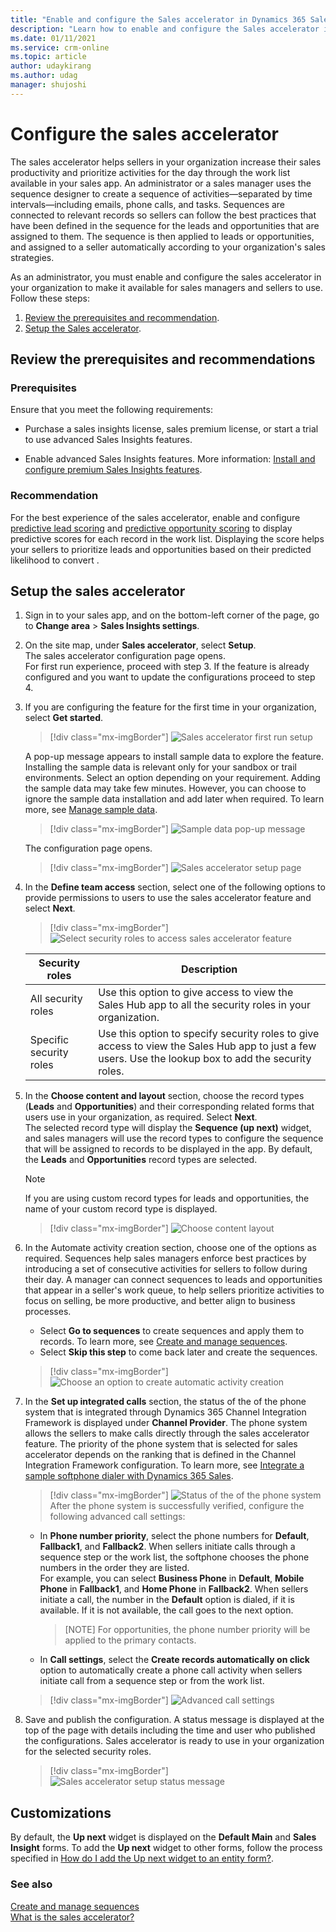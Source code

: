 ```yaml
---
title: "Enable and configure the Sales accelerator in Dynamics 365 Sales Insights | MicrosoftDocs"
description: "Learn how to enable and configure the Sales accelerator in Dynamics 365 Sales Insights."
ms.date: 01/11/2021
ms.service: crm-online
ms.topic: article
author: udaykirang
ms.author: udag
manager: shujoshi
---
```


# Configure the sales accelerator

The sales accelerator helps sellers in your organization increase their sales productivity and prioritize activities for the day through the work list available in your sales app. An administrator or a sales manager uses  the sequence designer to create a sequence of activities&mdash;separated by time intervals&mdash;including emails, phone calls, and tasks. Sequences are connected to relevant records so sellers can follow the best practices that have been defined in the sequence for the leads and opportunities that are assigned to them. The sequence is then applied to leads or opportunities, and assigned to a seller automatically according to your organization's sales strategies.  

As an administrator, you must enable and configure the sales accelerator in your organization to make it available for sales managers and sellers to use. Follow these steps:

1. [Review the prerequisites and recommendation](#review-the-prerequisites-and-recommendations).    
2. [Setup the Sales accelerator](#setup-the-sales-accelerator).

## Review the prerequisites and recommendations

### Prerequisites

Ensure that you meet the following requirements:

- Purchase a sales insights license, sales premium license, or start a trial to use advanced Sales Insights features.

- Enable advanced Sales Insights features. More information: [Install and configure premium Sales Insights features](intro-admin-guide-sales-insights.md#install-and-configure-premium-sales-insights-features).

### Recommendation

For the best experience of the sales accelerator, enable and configure [predictive lead scoring](configure-predictive-lead-scoring.md) and [predictive opportunity scoring](configure-predictive-opportunity-scoring.md) to display predictive scores for each record in the work list. Displaying the score helps your sellers to prioritize leads and opportunities based on their predicted likelihood to convert .

## Setup the sales accelerator

1. Sign in to your sales app, and on the bottom-left corner of the page, go to **Change area** > **Sales Insights settings**.     
2. On the site map, under **Sales accelerator**, select **Setup**.    
    The sales accelerator configuration page opens.      
    For first run experience, proceed with step 3. If the feature is already configured and you want to update the configurations proceed to step 4.    
3. If you are configuring the feature for the first time in your organization, select **Get started**.     
    >[!div class="mx-imgBorder"]
    >![Sales accelerator first run setup](media/sa-fre-setup.png "Sales accelerator first run setup")    

    A pop-up message appears to install sample data to explore the feature. Installing the sample data is relevant only for your sandbox or trail environments. Select an option depending on your requirement. Adding the sample data may take few minutes. However, you can choose to ignore the sample data installation and add later when required. To learn more, see [Manage sample data](manage-sample-data.md).    
    >[!div class="mx-imgBorder"]
    >![Sample data pop-up message](media/sa-sample-data-popup-message.png "Sample data pop-up message")        

    The configuration page opens.    
    >[!div class="mx-imgBorder"]
    >![Sales accelerator setup page](media/sa-setup-page.png "Sales accelerator setup page")        
4. In the **Define team access** section, select one of the following options to provide permissions to users to use the sales accelerator feature and select **Next**.     
    >[!div class="mx-imgBorder"]
    >![Select security roles to access sales accelerator feature](media/sa-select-security-role.png "Select security roles to access sales accelerator feature")   
    
    | Security roles | Description |
    |----------------|-------------|
    | All security roles | Use this option to give access to view the Sales Hub app to all the security roles in your organization. |
    | Specific security roles | Use this option to specify security roles to give access to view the Sales Hub app to just a few users. Use the lookup box to add the security roles. |    
5.	In the **Choose content and layout** section, choose the record types (**Leads** and **Opportunities**) and their corresponding related forms that users use in your organization, as required. Select **Next**.     
    The selected record type will display the **Sequence (up next)** widget, and sales managers will use the record types to configure the sequence that will be assigned to records to be displayed in the app. By default, the **Leads** and **Opportunities** record types are selected.     
    >[!NOTE]
    >If you are using custom record types for leads and opportunities, the name of your custom record type is displayed.    
    
    >[!div class="mx-imgBorder"]
    >![Choose content layout](media/sa-choose-content-layout.png "Choose content layout")   
6. In the Automate activity creation section, choose one of the options as required.  Sequences help sales managers enforce best practices by introducing a set of consecutive activities for sellers to follow during their day. A manager can connect sequences to leads and opportunities that appear in a seller's work queue, to help sellers prioritize activities to focus on selling, be more productive, and better align to business processes.    
    -	Select **Go to sequences** to create sequences and apply them to records. To learn more, see [Create and manage sequences](create-manage-sequences.md).
    -	Select **Skip this step** to come back later and create the sequences.
    >[!div class="mx-imgBorder"]
    >![Choose an option to create automatic activity creation](media/sa-automatic-activity-creation.png "Choose an option to create automatic activity creation")           
7.	In the **Set up integrated calls** section, the status of the of the phone system that is integrated through Dynamics 365 Channel Integration Framework is displayed under **Channel Provider**. The phone system allows the sellers to make calls directly through the sales accelerator feature.   The priority of the phone system that is selected for sales accelerator depends on the ranking that is defined in the Channel Integration Framework configuration. To learn more, see [Integrate a sample softphone dialer with Dynamics 365 Sales](integrate-sample-softphone.md).     
    >[!div class="mx-imgBorder"]
    >![Status of the of the phone system](media/sa-channel-provider-status.png "Status of the of the phone system")        
    After the phone system is successfully verified, configure the following advanced call settings:    
    -	In **Phone number priority**, select the phone numbers for **Default**, **Fallback1**, and **Fallback2**. When sellers initiate calls through a sequence step or the work list, the softphone chooses the phone numbers in the order they are listed.     
        For example, you can select **Business Phone** in **Default**, **Mobile Phone** in **Fallback1**, and **Home Phone** in **Fallback2**. When sellers initiate a call, the number in the **Default** option is dialed, if it is available. If it is not available, the call goes to the next option.     
       
        >[NOTE]
        >For opportunities, the phone number priority will be applied to the primary contacts.  

    -	In **Call settings**, select the **Create records automatically on click** option to automatically create a phone call activity when sellers initiate call from a sequence step or from the work list.   
    >[!div class="mx-imgBorder"]
    >![Advanced call settings](media/sa-advance-call-settings.png "Advanced call settings")       
8.	Save and publish the configuration.
    A status message is displayed at the top of the page with details including the time and user who published the configurations. Sales accelerator is ready to use in your organization for the selected security roles.
    >[!div class="mx-imgBorder"]
    >![Sales accelerator setup status message](media/sa-setup-status-message.png "Sales accelerator setup status message")

## Customizations

By default, the **Up next** widget is displayed on the **Default Main** and **Sales Insight** forms. To add the **Up next** widget to other forms, follow the process specified in [How do I add the Up next widget to an entity form?](faqs-sales-insights.md#sales-accelerator). 

### See also

[Create and manage sequences](create-manage-sequences.md)     
[What is the sales accelerator?](sales-accelerator-intro.md)
